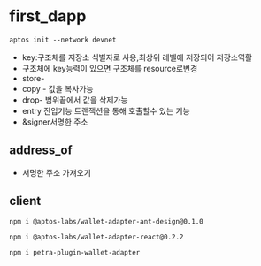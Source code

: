 # first_dapp

```
aptos init --network devnet
```

- key:구조체를 저장소 식별자로 사용,최상위 레벨에 저장되어 저장소역활
- 구조체에 key능력이 있으면 구조체를 resource로변경
- store-
- copy - 값을 복사가능
- drop- 범위끝에서 값을 삭제가능
- entry 진입기능 트랜잭션을 통해 호출할수 있는 기능
- &signer서명한 주소

## address_of

- 서명한 주소 가져오기

## client

```
npm i @aptos-labs/wallet-adapter-ant-design@0.1.0
```

```
npm i @aptos-labs/wallet-adapter-react@0.2.2
```

```
npm i petra-plugin-wallet-adapter
```
